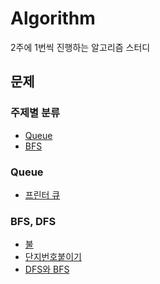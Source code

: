 # Algorithm

2주에 1번씩 진행하는 알고리즘 스터디

## 문제

### 주제별 분류

- [Queue](#Queue)
- [BFS](#BFS)

### Queue

- [프린터 큐](https://github.com/Im-D/Algorithm/tree/master/Queue/%5BBJ%5D%ED%94%84%EB%A6%B0%ED%84%B0%20%ED%81%90(1966))

### BFS, DFS

- [불](https://github.com/Im-D/Algorithm/tree/master/BFS%2C%20DFS/%5BBJ%5D%EC%82%BC%EC%84%B1%20SW%20a%ED%98%95%20%EB%8C%80%EB%B9%84-%20%EB%B6%88(5427))
- [단지번호붙이기](https://github.com/Im-D/Algorithm/tree/master/BFS%2C%20DFS/%5BBJ%5D%EB%8B%A8%EC%9E%90%EB%B2%88%ED%98%B8%EB%B6%99%EC%9D%B4%EA%B8%B0(2667))
- [DFS와 BFS](https://github.com/Im-D/Algorithm/tree/master/BFS%2C%20DFS/%5BBJ%5DDFS%EC%99%80%20BFS(1260))
